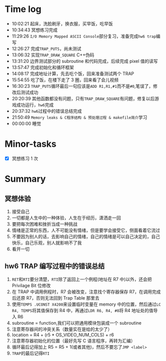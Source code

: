 # Time log

- 10:02:21 起床，洗脸刷牙，换衣服，买早饭，吃早饭
- 10:34:43 冥想练习完成
- 11:29:26 `I/O Memory Mapped ASCII Console`部分复习，准备完成`hw6 trap`编写
- 12:26:27 完成`TRAP_PUTS`，尚未测试
- 13:06:32 实现`TRAP_DRAW_SQUARE` C++伪码
- 13:31:20 边界测试部分的 subroutine 和代码完成，后续完成 pixel 值的读写
- 13:57:47 完成初始化和循环框架
- 14:08:17 完成地址计算，先去吃个饭，回来准备测试两个 TRAP
- 15:54:55 吃了饭，在楼下走了 3 圈，回来看了会儿视频
- 16:30:23 `TRAP_PUTS`循环最后一句应该是`ADD R1,R1,#1`而不是`#0`,笔误了，修改后测试成功
- 20:20:39 其他函数都没有问题，只有`TRAP_DRAW_SQUARE`有问题，修复以后游戏成功运行，`hw6`完成
- 20:37:32 `hw6`过程中的错误总结完成
- 21:50:49 `Memory leaks & C程序结构 & 预处理过程 & makefile简介`学习
- 00:00:00 睡觉

# Minor-tasks

- [x] 冥想练习 1 次

# Summary

## 冥想体验

1. 接受自己
2. 一切都是人生中的一种体验，人生在于经历，潇洒走一回
3. 要把每次困难和挫折当成一种挑战
4. 情绪是正常的东西，人不可能没有情绪，但是要学会接受它，侧面看着它流过
5. 不要因为别人的话，去影响自己的情绪，自己的情绪是可以自己决定的，自己快乐，自己乐观，别人就影响不了我
6. 看开一切

## hw6 TRAP 编写过程中的错误总结

1. `RET`和`RTI`要分清楚，`RTI`除了返回上一个例程(地址在 R7 中)以外，还会把 Privilage Bit 位修改
2. 在 TRAP 中调用例程时，R7 会被改变，注意找个寄存器保存 R7，在调用完成后还原 R7，否则无法回到 Trap Table 那里去
3. 使用`TEMPS .UCONST X4200`来设置临时变量在 memory 中的位置，然后通过`LC R4, TEMPS`将其值保存到 R4 中，再通过`LDR R6, R4, #0`将 R4 地址处的值导入 R6
4. subroutine = function,我们可以把通用模块包装成一个 subroutine
5. 注意寄存器间的冲突关系（数量实在是给的太少了）
6. location = R4 + (r5 \* OS_VIDEO_NUM_COLS) + r6
7. 注意寄存器初始化的位置（最好先写 C 语言程序，再转为汇编）
8. 循环最后记得加上 R5 = R5 + 1(或者其他)，然后不要忘了`JMP <label>`
9. `TRAP`的最后记得`RTI`
